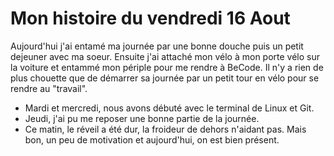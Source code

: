 # Mon histoire du vendredi 16 Aout
Aujourd'hui j'ai entamé ma journée par une bonne douche puis un petit dejeuner avec ma soeur. Ensuite j'ai attaché mon vélo à mon porte vélo sur la voiture et entammé mon périple pour me rendre à BeCode. Il n'y a rien de plus chouette que de démarrer sa journée par un petit tour en vélo pour se rendre au "travail". 
* Mardi et mercredi, nous avons débuté avec le terminal de Linux et Git.
* Jeudi, j'ai pu me reposer une bonne partie de la journée.
* Ce matin, le réveil a été dur, la froideur de dehors n'aidant pas. Mais bon, un peu de motivation et aujourd'hui, on est bien présent.
